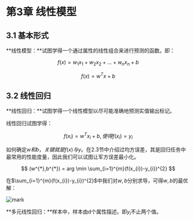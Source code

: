 # 第3章 线性模型

## 3.1 基本形式

**线性模型：**试图学得一个通过属性的线性组合来进行预测的函数。即：

$$
f(x) =w_{1}x_{1}+w_{2}x_{2}+...+w_{n}x_{n}+b
$$

$$
f(x) = w^{T}x+b
$$

## 3.2 线性回归

**线性回归：**试图学得一个线性模型以尽可能准确地预测实值输出标记。

线性回归试图学得：

$$
f(x_{i}) = w^{T}x_{i}+b,使得f(x_{i}) = y_{i}
$$

如何确定$w和b，关键就是f(x) 与y$。在2.3节中介绍过均方误差，其是回归任务中最常用的性能度量，因此我们可以试图让军方误差最小化。

$$
(w^{*},b^{*}) = arg \min \sum_{i=1}^{m}(f(x_{i})-y_{i})^{2}
$$

在$\sum_{i=1}^{m}(f(x_{i})-y_{i})^{2}$中我们对$w,b$分别求导，可得$w,b$的最优解：

![mark](http://p6yio0wew.bkt.clouddn.com/blog/180426/4JHCJ4m1mm.png)

**多元线性回归：**样本中，样本由d个属性描述。即$y_{i}$不止两个值。



